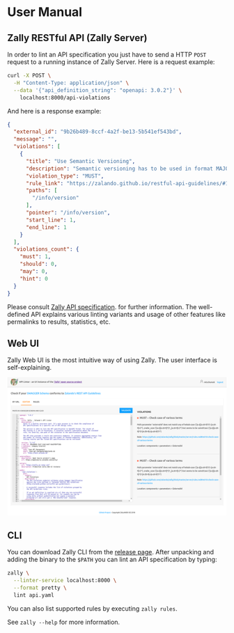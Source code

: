 # User Manual

## Zally RESTful API (Zally Server)

In order to lint an API specification you just have to send a HTTP `POST` request
to a running instance of Zally Server. Here is a request example:

```bash
curl -X POST \
  -H "Content-Type: application/json" \
  --data '{"api_definition_string": "openapi: 3.0.2"}' \
    localhost:8000/api-violations
```

And here is a response example:

```json
{
  "external_id": "9b26b489-8ccf-4a2f-be13-5b541ef543bd",
  "message": "",
  "violations": [
    {
      "title": "Use Semantic Versioning",
      "description": "Semantic versioning has to be used in format MAJOR.MINOR(.DRAFT): version is missing",
      "violation_type": "MUST",
      "rule_link": "https://zalando.github.io/restful-api-guidelines/#116",
      "paths": [
        "/info/version"
      ],
      "pointer": "/info/version",
      "start_line": 1,
      "end_line": 1
    }
  ],
  "violations_count": {
    "must": 1,
    "should": 0,
    "may": 0,
    "hint": 0
  }
}
```

Please consult
[Zally API specification](../server/zally-server/src/main/resources/api/zally-api.yaml).
for further information. The well-defined API explains various linting variants
and usage of other features like permalinks to results, statistics, etc.

## Web UI

Zally Web UI is the most intuitive way of using Zally. The user interface is self-explaining.

![Zally Web UI](assets/web-ui.png)

## CLI

You can download Zally CLI from the
[release page](https://github.com/zalando/zally/releases).
After unpacking and adding the binary to the `$PATH` you can lint an API specification
by typing:

```bash
zally \
  --linter-service localhost:8000 \
  --format pretty \
  lint api.yaml
```

You can also list supported rules by executing `zally rules`.

See `zally --help` for more information.
